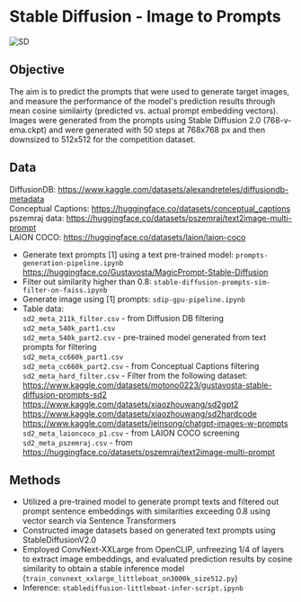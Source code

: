 # Stable Diffusion - Image to Prompts

![SD](https://github.com/user-attachments/assets/6a18b818-fffc-4812-a6d1-a2b10eb11bf6)

## Objective
The aim is to predict the prompts that were used to generate target images, and measure the performance of the model's prediction results through mean cosine similairty (predicted vs. actual prompt embedding vectors). Images were generated from the prompts using Stable Diffusion 2.0 (768-v-ema.ckpt) and were generated with 50 steps at 768x768 px and then downsized to 512x512 for the competition dataset. 

## Data
DiffusionDB: https://www.kaggle.com/datasets/alexandreteles/diffusiondb-metadata <br>
Conceptual Captions: https://huggingface.co/datasets/conceptual_captions <br>
pszemraj data: https://huggingface.co/datasets/pszemraj/text2image-multi-prompt <br>
LAION COCO: https://huggingface.co/datasets/laion/laion-coco <br>
- Generate text prompts [1] using a text pre-trained model: `prompts-generation-pipeline.ipynb` <br>
https://huggingface.co/Gustavosta/MagicPrompt-Stable-Diffusion
- Filter out similarity higher than 0.8: `stable-diffusion-prompts-sim-filter-on-faiss.ipynb`
- Generate image using [1] prompts: `sdip-gpu-pipeline.ipynb`
- Table data: <br>
`sd2_meta_211k_filter.csv` - from Diffusion DB filtering <br>
`sd2_meta_540k_part1.csv` <br>
`sd2_meta_540k_part2.csv` - pre-trained model generated from text prompts for filtering <br>
`sd2_meta_cc660k_part1.csv` <br>
`sd2_meta_cc660k_part2.csv` - from Conceptual Captions filtering <br>
`sd2_meta_hard_filter.csv` - Filter from the following dataset: <br>
https://www.kaggle.com/datasets/motono0223/gustavosta-stable-diffusion-prompts-sd2
https://www.kaggle.com/datasets/xiaozhouwang/sd2gpt2
https://www.kaggle.com/datasets/xiaozhouwang/sd2hardcode
https://www.kaggle.com/datasets/jeinsong/chatgpt-images-w-prompts <br>
`sd2_meta_laioncoco_p1.csv` - from LAION COCO screening <br>
`sd2_meta_pszemraj.csv` - from https://huggingface.co/datasets/pszemraj/text2image-multi-prompt <br>

## Methods
- Utilized a pre-trained model to generate prompt texts and filtered out prompt sentence embeddings with similarities exceeding 0.8 using vector search via Sentence Transformers
- Constructed image datasets based on generated text prompts using StableDiffusionV2.0
- Employed ConvNext-XXLarge from OpenCLIP, unfreezing 1/4 of layers to extract image embeddings, and evaluated prediction results by cosine similarity to obtain a stable inference model (`train_convnext_xxlarge_littleboat_on3000k_size512.py`)
- Inference: `stablediffusion-littleboat-infer-script.ipynb`
